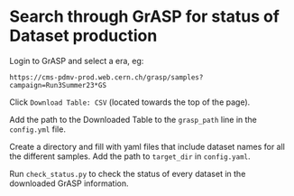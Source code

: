 # Search through GrASP for status of Dataset production


Login to GrASP and select a era, eg:
```
https://cms-pdmv-prod.web.cern.ch/grasp/samples?campaign=Run3Summer23*GS
```

Click `Download Table: CSV` (located towards the top of the page).

Add the path to the Downloaded Table to the `grasp_path` line in the `config.yml` file. 

Create a directory and fill with yaml files that include dataset names for all the different samples. Add the path to `target_dir` in `config.yaml`.

Run `check_status.py` to check the status of every dataset in the downloaded GrASP information.
